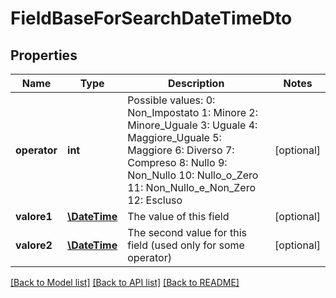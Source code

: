 # FieldBaseForSearchDateTimeDto

## Properties
Name | Type | Description | Notes
------------ | ------------- | ------------- | -------------
**operator** | **int** | Possible values:  0: Non_Impostato  1: Minore  2: Minore_Uguale  3: Uguale  4: Maggiore_Uguale  5: Maggiore  6: Diverso  7: Compreso  8: Nullo  9: Non_Nullo  10: Nullo_o_Zero  11: Non_Nullo_e_Non_Zero  12: Escluso | [optional] 
**valore1** | [**\DateTime**](\DateTime.md) | The value of this field | [optional] 
**valore2** | [**\DateTime**](\DateTime.md) | The second value for this field (used only for some operator) | [optional] 

[[Back to Model list]](../README.md#documentation-for-models) [[Back to API list]](../README.md#documentation-for-api-endpoints) [[Back to README]](../README.md)


